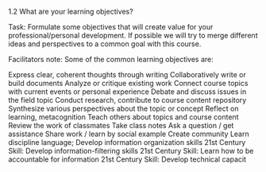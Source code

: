 1.2 What are your learning objectives?

Task: Formulate some objectives that will create value for your professional/personal development. If possible we will try to merge different ideas and perspectives to a common goal with this course.

Facilitators note: Some of the common learning objectives are:

Express clear, coherent thoughts through writing
Collaboratively write or build documents
Analyze or critique existing work
Connect course topics with current events or personal experience
Debate and discuss issues in the field topic
Conduct research, contribute to course content repository
Synthesize various perspectives about the topic or concept
Reflect on learning, metacognition
Teach others about topics and course content
Review the work of classmates
Take class notes
Ask a question / get assistance
Share work / learn by social example
Create community
Learn discipline language; Develop information organization skills
21st Century Skill: Develop information-filtering skills
21st Century Skill: Learn how to be accountable for information
21st Century Skill: Develop technical capacit
